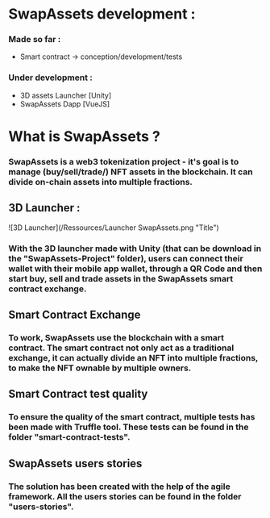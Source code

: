 # SwapAssets development :
### Made so far :
  - Smart contract -> conception/development/tests

### Under development :
  - 3D assets Launcher [Unity]
  - SwapAssets Dapp [VueJS]

# What is SwapAssets ?
### SwapAssets is a web3 tokenization project - it's goal is to manage (buy/sell/trade/) NFT assets in the blockchain. It can divide on-chain assets into multiple fractions.

## 3D Launcher :
![3D Launcher](/Ressources/Launcher SwapAssets.png "Title")
### With the 3D launcher made with Unity (that can be download in the "SwapAssets-Project" folder), users can connect their wallet with their mobile app wallet, through a QR Code and then start buy, sell and trade assets in the SwapAssets smart contract exchange.

## Smart Contract Exchange
### To work, SwapAssets use the blockchain with a smart contract. The smart contract not only act as a traditional exchange, it can actually divide an NFT into multiple fractions, to make the NFT ownable by multiple owners.

## Smart Contract test quality
### To ensure the quality of the smart contract, multiple tests has been made with Truffle tool. These tests can be found in the folder "smart-contract-tests".

## SwapAssets users stories
### The solution has been created with the help of the agile framework. All the users stories can be found in the folder "users-stories".
